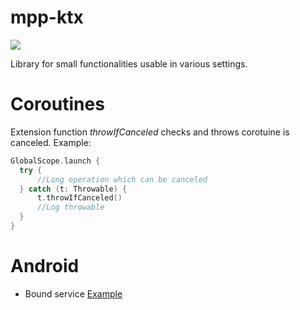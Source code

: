# mpp-ktx
[![](https://jitpack.io/v/MikibeMiki/mpp-ktx.svg)](https://jitpack.io/#MikibeMiki/mpp-ktx)

Library for small functionalities usable in various settings.

# Coroutines

Extension function *throwIfCanceled* checks and throws corotuine is canceled.
Example:
```kotlin
GlobalScope.launch {
  try {
      //Long operation which can be canceled
  } catch (t: Throwable) {
      t.throwIfCanceled()      
      //Log throwable
  }
}
```

# Android

* Bound service [Example](./androidExample/src/main/java/com/github/mikibemiki/android/example/service/ExampleServiceOneImpl.kt)